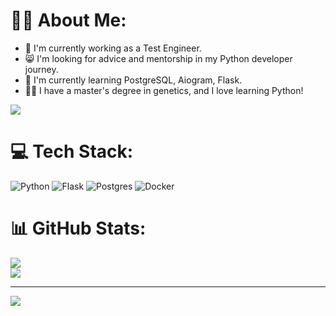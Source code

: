 # :man_technologist: About Me:
- :telescope: I'm currently working as a Test Engineer.<br>
- :smile_cat: I'm looking for advice and mentorship in my Python developer journey.<br>
- :man_dancing: I'm currently learning PostgreSQL, Aiogram, Flask.<br> 
- :man_scientist: I have a master's degree in genetics, and I love learning Python!

![](https://www.codewars.com/users/Budt/badges/small)

# 💻 Tech Stack:
![Python](https://img.shields.io/badge/python-3670A0?style=for-the-badge&logo=python&logoColor=ffdd54) ![Flask](https://img.shields.io/badge/flask-%23000.svg?style=for-the-badge&logo=flask&logoColor=white) ![Postgres](https://img.shields.io/badge/postgres-%23316192.svg?style=for-the-badge&logo=postgresql&logoColor=white) ![Docker](https://img.shields.io/badge/docker-%230db7ed.svg?style=for-the-badge&logo=docker&logoColor=white)
# 📊 GitHub Stats:
![](https://github-readme-streak-stats.herokuapp.com/?user=molfaryura&theme=dark&hide_border=false)<br/>
![](https://github-readme-stats-sigma-five.vercel.app/api/top-langs/?username=molfaryura&theme=dark&hide_border=false&include_all_commits=true&count_private=true&layout=compact)

---
[![](https://visitcount.itsvg.in/api?id=molfaryura&icon=0&color=1)](https://visitcount.itsvg.in)

<!-- Proudly created with GPRM ( https://gprm.itsvg.in ) -->
